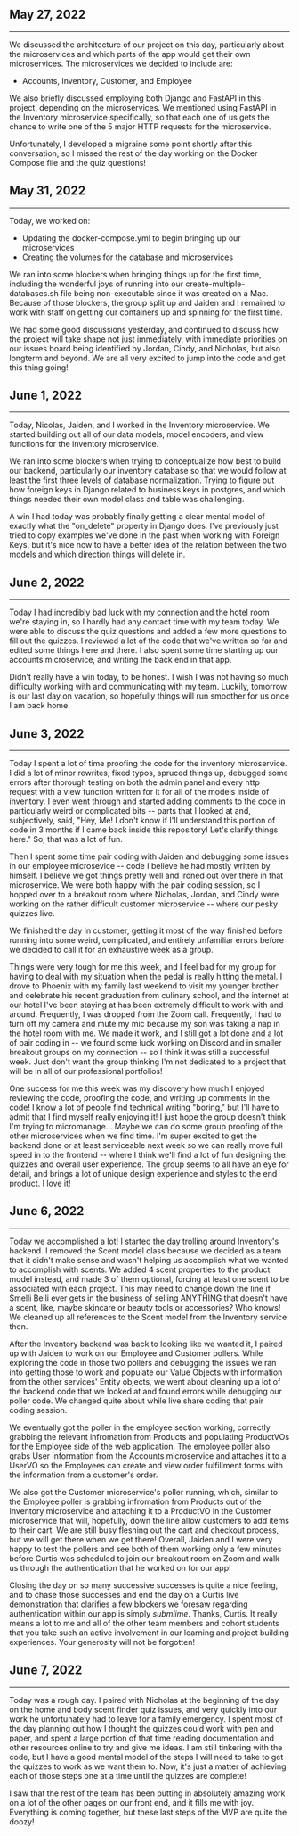 ## May 27, 2022

---

We discussed the architecture of our project on this day, particularly about the microservices and which parts of the app would get their own microservices. The microservices we decided to include are:

- Accounts, Inventory, Customer, and Employee

We also briefly discussed employing both Django and FastAPI in this project, depending on the microservices. We mentioned using FastAPI in the Inventory microservice specifically, so that each one of us gets the chance to write one of the 5 major HTTP requests for the microservice.

Unfortunately, I developed a migraine some point shortly after this conversation, so I missed the rest of the day working on the Docker Compose file and the quiz questions!

## May 31, 2022

---

Today, we worked on:

- Updating the docker-compose.yml to begin bringing up our microservices
- Creating the volumes for the database and microservices

We ran into some blockers when bringing things up for the first time, including the wonderful joys of running into our create-multiple-databases.sh file being non-executable since it was created on a Mac. Because of those blockers, the group split up and Jaiden and I remained to work with staff on getting our containers up and spinning for the first time.

We had some good discussions yesterday, and continued to discuss how the project will take shape not just immediately, with immediate priorities on our issues board being identified by Jordan, Cindy, and Nicholas, but also longterm and beyond. We are all very excited to jump into the code and get this thing going!

## June 1, 2022

---

Today, Nicolas, Jaiden, and I worked in the Inventory microservice. We started building out all of our data models, model encoders, and view functions for the inventory microservice.

We ran into some blockers when trying to conceptualize how best to build our backend, particularly our inventory database so that we would follow at least the first three levels of database normalization. Trying to figure out how foreign keys in Django related to business keys in postgres, and which things needed their own model class and table was challenging.

A win I had today was probably finally getting a clear mental model of exactly what the "on_delete" property in Django does. I've previously just tried to copy examples we've done in the past when working with Foreign Keys, but it's nice now to have a better idea of the relation between the two models and which direction things will delete in.

## June 2, 2022

---

Today I had incredibly bad luck with my connection and the hotel room we're staying in, so I hardly had any contact time with my team today. We were able to discuss the quiz questions and added a few more questions to fill out the quizzes. I reviewed a lot of the code that we've written so far and edited some things here and there. I also spent some time starting up our accounts microservice, and writing the back end in that app.

Didn't really have a win today, to be honest. I wish I was not having so much difficulty working with and communicating with my team. Luckily, tomorrow is our last day on vacation, so hopefully things will run smoother for us once I am back home.

## June 3, 2022

---

Today I spent a lot of time proofing the code for the inventory microservice. I did a lot of minor rewrites, fixed typos, spruced things up, debugged some errors after thorough testing on both the admin panel and every http request with a view function written for it for all of the models inside of inventory. I even went through and started adding comments to the code in particularly weird or complicated bits -- parts that I looked at and, subjectively, said, "Hey, Me! I don't know if I'll understand this portion of code in 3 months if I came back inside this repository! Let's clarify things here." So, that was a lot of fun.

Then I spent some time pair coding with Jaiden and debugging some issues in our employee microsevice -- code I believe he had mostly written by himself. I believe we got things pretty well and ironed out over there in that microservice. We were both happy with the pair coding session, so I hopped over to a breakout room where Nicholas, Jordan, and Cindy were working on the rather difficult customer microservice -- where our pesky quizzes live.

We finished the day in customer, getting it most of the way finished before running into some weird, complicated, and entirely unfamiliar errors before we decided to call it for an exhaustive week as a group.

Things were very tough for me this week, and I feel bad for my group for having to deal with my situation when the pedal is really hitting the metal. I drove to Phoenix with my family last weekend to visit my younger brother and celebrate his recent graduation from culinary school, and the internet at our hotel I've been staying at has been extremely difficult to work with and around. Frequently, I was dropped from the Zoom call. Frequently, I had to turn off my camera and mute my mic because my son was taking a nap in the hotel room with me. We made it work, and I still got a lot done and a lot of pair coding in -- we found some luck working on Discord and in smaller breakout groups on my connection -- so I think it was still a successful week. Just don't want the group thinking I'm not dedicated to a project that will be in all of our professional portfolios!

One success for me this week was my discovery how much I enjoyed reviewing the code, proofing the code, and writing up comments in the code! I know a lot of people find technical writing "boring," but I'll have to admit that I find myself really enjoying it! I just hope the group doesn't think I'm trying to micromanage... Maybe we can do some group proofing of the other microservices when we find time. I'm super excited to get the backend done or at least serviceable next week so we can really move full speed in to the frontend -- where I think we'll find a lot of fun designing the quizzes and overall user experience. The group seems to all have an eye for detail, and brings a lot of unique design experience and styles to the end product. I love it!

## June 6, 2022

---

Today we accomplished a lot! I started the day trolling around Inventory's backend. I removed the Scent model class because we decided as a team that it didn't make sense and wasn't helping us accomplish what we wanted to accomplish with scents. We added 4 scent properties to the product model instead, and made 3 of them optional, forcing at least one scent to be associated with each project. This may need to change down the line if Smelli Belli ever gets in the business of selling ANYTHING that doesn't have a scent, like, maybe skincare or beauty tools or accessories? Who knows! We cleaned up all references to the Scent model from the Inventory service then.

After the Inventory backend was back to looking like we wanted it, I paired up with Jaiden to work on our Employee and Customer pollers. While exploring the code in those two pollers and debugging the issues we ran into getting those to work and populate our Value Objects with information from the other services' Entity objects, we went about cleaning up a lot of the backend code that we looked at and found errors while debugging our poller code. We changed quite about while live share coding that pair coding session.

We eventually got the poller in the employee section working, correctly grabbing the relevant infromation from Products and populating ProductVOs for the Employee side of the web application. The employee poller also grabs User information from the Accounts microservice and attaches it to a UserVO so the Employees can create and view order fulfillment forms with the information from a customer's order.

We also got the Customer microservice's poller running, which, similar to the Employee poller is grabbing infromation from Products out of the Inventory microservice and attaching it to a ProductVO in the Customer microservice that will, hopefully, down the line allow customers to add items to their cart. We are still busy fleshing out the cart and checkout process, but we will get there when we get there! Overall, Jaiden and I were very happy to test the pollers and see both of them working only a few minutes before Curtis was scheduled to join our breakout room on Zoom and walk us through the authentication that he worked on for our app!

Closing the day on so many successive successes is quite a nice feeling, and to chase those successes and end the day on a Curtis live demonstration that clarifies a few blockers we foresaw regarding authentication within our app is simply _submlime_. Thanks, Curtis. It really means a lot to me and all of the other team members and cohort students that you take such an active involvement in our learning and project building experiences. Your generosity will not be forgotten!

## June 7, 2022

---

Today was a rough day. I paired with Nicholas at the beginning of the day on the home and body scent finder quiz issues, and very quickly into our work he unfortunately had to leave for a family emergency. I spent most of the day planning out how I thought the quizzes could work with pen and paper, and spent a large portion of that time reading documentation and other resources online to try and give me ideas. I am still tinkering with the code, but I have a good mental model of the steps I will need to take to get the quizzes to work as we want them to. Now, it's just a matter of achieving each of those steps one at a time until the quizzes are complete!

I saw that the rest of the team has been putting in absolutely amazing work on a lot of the other pages on our front end, and it fills me with joy. Everything is coming together, but these last steps of the MVP are quite the doozy!

